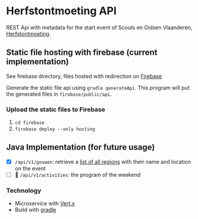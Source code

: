# Herfstontmoeting API
REST Api with metadata for the start event of Scouts en Gidsen Vlaanderen, [Herfstontmoeting](https://www.scoutsengidsenvlaanderen.be/herfstontmoeting).

## Static file hosting with firebase (current implementation)
See firebase directory, files hosted with redirection on [Firebase](https://herfstontmoeting-7d97e.firebaseapp.com/)

Generate the static file api using `gradle generateApi`. This program will put the generated files in `firebase/public/api`.

### Upload the static files to Firebase
1. `cd firebase`
2. `firebase deploy --only hosting`

## Java Implementation (for future usage)
* [x] `/api/v1/gouwen`: retrieve a [list of all regions](https://herfstontmoeting-7d97e.firebaseapp.com/api/v1/gouwen) with their name and location on the event
* [ ] :wrench: `/api/v1/activities`: the program of the weekend

### Technology

* Microservice with [Vert.x](http://vertx.io/)
* Build with [gradle](http://gradle.org)

